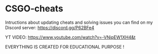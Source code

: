 # CSGO-cheats
Intructions about updating cheats and solving issues you can find on my Discord server:  https://discord.gg/P62BFe4

YT VIDEO: https://www.youtube.com/watch?v=-VNipEW1XH4&t

EVERYTHING IS CREATED FOR EDUCATIONAL PURPOSE !
